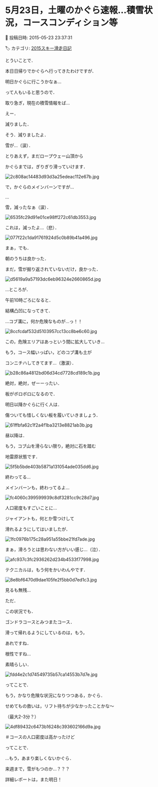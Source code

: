 # 5月23日，土曜のかぐら速報…積雪状況，コースコンディション等

📅 投稿日時: 2015-05-23 23:37:31

🏷️ カテゴリ: [2015スキー滑走日記](c09ea645cfc085f86dfcd80f49599dd89.md)

とういことで．


本日日帰りでかぐらへ行ってきたわけですが．





明日かぐらに行こうかなぁ…


って人もいると思うので．


取り急ぎ，現在の積雪情報をば…





えー．


減りました．


そう．減りましたよ．


雪が…（涙）．





とりあえず，まだロープウェー山頂から


かぐらまでは，ぎりぎり滑っていけます．




![2c808ac14483d93d3a25edeac112e67b.jpg](images/2c808ac14483d93d3a25edeac112e67b.jpg)







で，かぐらのメインバーンですが…


…


雪，減ったなぁ（涙）．




![6535fc29d91e01ce98ff272c61db3553.jpg](images/6535fc29d91e01ce98ff272c61db3553.jpg)




これは，減ったよ…（悲）．




![077f22c1da91761924d5c0b89b41a496.jpg](images/077f22c1da91761924d5c0b89b41a496.jpg)




まぁ，でも．


朝のうちは良かった．


まだ，雪が掘り返されていないだけ，良かった．




![d5619a9a57193dc6eb96324e2660865d.jpg](images/d5619a9a57193dc6eb96324e2660865d.jpg)




…ところが．


午前10時ごろになると．


結構凸凹になってきて．


…コブ溝に，何か危険なものが…っ！！




![8ccfcdaf532d5103957cc13cc8be6c60.jpg](images/8ccfcdaf532d5103957cc13cc8be6c60.jpg)




この，危険エリアはあっという間に拡大していき…


もう，コース幅いっぱい，どのコブ溝も土が


コンニチハしてきてます…（激涙）．




![b28c86a4812bd06d34cd7728cd189c1b.jpg](images/b28c86a4812bd06d34cd7728cd189c1b.jpg)




絶対，絶対，ぜーーったい．


板がボロボロになるので．


明日以降かぐらに行く人は．


傷ついても惜しくない板を履いていきましょう．




![61ffbfa62c1f2a4f1ba3213e8821ab3b.jpg](images/61ffbfa62c1f2a4f1ba3213e8821ab3b.jpg)




昼以降は．


もう，コブ山を滑らない限り，絶対に石を踏む


地雷原状態です．




![5f5b5bde403b5871a131054ade035dd6.jpg](images/5f5b5bde403b5871a131054ade035dd6.jpg)




終わってる…


メインバーンも，終わってるよ…




![fc4060c399599939c8df3281cc9c28d7.jpg](images/fc4060c399599939c8df3281cc9c28d7.jpg)




人口密度もすごいことに…





ジャイアントも，何とか雪つけして


滑れるようにしてはいましたが．




![1fc0976b175c28a951a55bbe21fd7ade.jpg](images/1fc0976b175c28a951a55bbe21fd7ade.jpg)




まぁ，滑ろうとは思わない方がいい感じ…（泣）．




![afc937c3fc2936262d234b4533f77998.jpg](images/afc937c3fc2936262d234b4533f77998.jpg)







テクニカルは，もう何をかいわんやです．




![8e8bf6470d9dae105fe2f5bb0d7ed1c3.jpg](images/8e8bf6470d9dae105fe2f5bb0d7ed1c3.jpg)




見るも無残…





ただ．


この状況でも．


ゴンドラコースとみつまたコース．


滑って帰れるようにしているのは，もう，


あれですね．


根性ですね…


素晴らしい．




![fdd4e2c1d74549735b57ca14553b7d7e.jpg](images/fdd4e2c1d74549735b57ca14553b7d7e.jpg)







ってことで．


もう，かなり危険な状況になりつつある，かぐら．


せめてもの救いは，リフト待ちが少なかったことかな～


（最大2-3分？）




![4df89432c6473b16248c393602166d9a.jpg](images/4df89432c6473b16248c393602166d9a.jpg)




＃コースの人口密度は高かったけど





ってことで．


…もう，あまり楽しくないかぐら．


来週まで，雪がもつのか…？？？





詳細レポートは，また明日！

